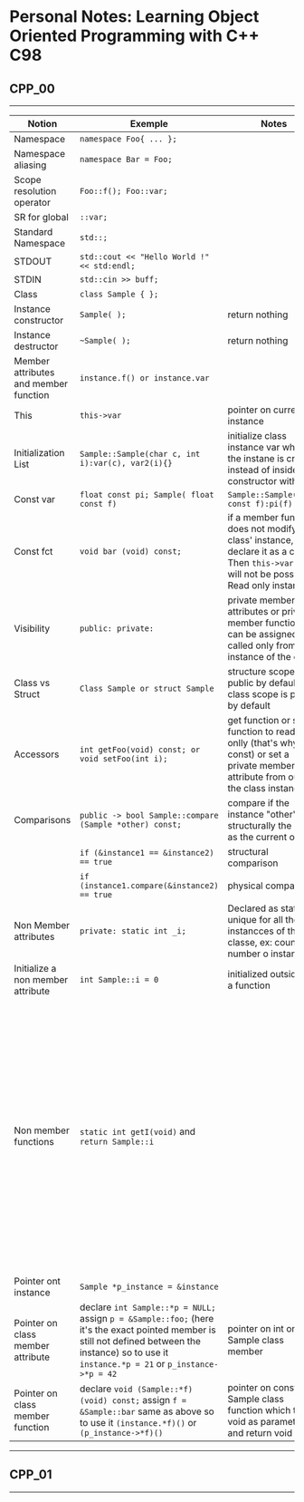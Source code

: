 # Personal Notes: Learning Object Oriented Programming with C++ C98


## CPP_00

---

| Notion | Exemple | Notes | Description |
| ----------- | ----------- | ----------- | ----------- |
|Namespace | 	`namespace Foo{ ... };` | | <a href="https://docs.microsoft.com/en-us/cpp/cpp/namespaces-cpp?view=msvc-170#:~:text=A%20namespace%20is%20a%20declarative,code%20base%20includes%20multiple%20libraries.">Namespace</a> |
| Namespace aliasing| `namespace Bar = Foo;` | |
| Scope resolution operator | `Foo::f(); Foo::var;` | | <a href="https://www.geeksforgeeks.org/scope-resolution-operator-in-c/">SR OP</a>|
| SR for global | `::var;`| |
| Standard Namespace | `std::;`| |
| STDOUT  | `std::cout << "Hello World !" << std:endl;` | | <a href="https://www.cplusplus.com/reference/iostream/">CPP.com</a>|
| STDIN | `std::cin >> buff;` | |
| Class | `class Sample { };` |  |  |
| Instance constructor | `Sample( );`| return nothing |  |
| Instance destructor | `~Sample( );`| return nothing |  |
| Member attributes and member function| `instance.f() or instance.var` | |
| This | `this->var` | pointer on current instance | |
| Initialization List | `Sample::Sample(char c, int i):var(c), var2(i){}` | initialize class instance var when the instane is created instead of inside the constructor with this| |
| Const var | `float const pi; Sample( float const f)` | `Sample::Sample(float const f):pi(f) {}`| |
| Const fct | `void bar (void) const;` | if a member function does not modify the class' instance, declare it as a const. Then `this->var = 0;` will not be possible. Read only instance | |
| Visibility | `public: private:` | private member attributes or private member functions can be assigned / called only from a instance of the class | |
| Class vs Struct | `Class Sample or struct Sample` | structure scope is public by default and class scope is private by default | |
| Accessors | `int getFoo(void) const; or void setFoo(int i);` | get function or set function to read-onlly (that's why const) or set a private member attribute from outside the class instance | |
| Comparisons | `public -> bool Sample::compare (Sample *other) const;` | compare if the instance "other" is structurally the same as the current one |
| | `if (&instance1 == &instance2) == true` | structural comparison | |
| | `if (instance1.compare(&instance2) == true` | physical comparison | |
| Non Member attributes | `private: static int _i;` | Declared as static; unique for all the instancces of the classe, ex: counter of number o instance | |
| Initialize a non member attribute | `int Sample::i = 0` | initialized outside of a function |
|  Non member functions | `static int getI(void)`  and `return Sample::i`| | Declared as static; contrary to member functions, a pointer to the instance is not passed, so we can't used this inside non member function. A static member function can access only the non member (with scope resolution operator) |
| Pointer ont instance | `Sample *p_instance = &instance` | | |
| Pointer on class member attribute | declare `int Sample::*p = NULL;` assign `p = &Sample::foo;` (here it's the exact pointed member is still not defined between the instance) so to use it `instance.*p = 21` or `p_instance->*p = 42`| pointer on int on Sample class member | |
| Pointer on class member function | declare `void (Sample::*f)(void) const;` assign `f = &Sample::bar` same as above so to use it `(instance.*f)()` or `(p_instance->*f)()` | pointer on const Sample class function which takes void as parameter and return void | |


---

## CPP_01

---